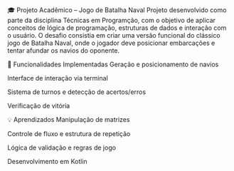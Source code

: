 🎓 Projeto Acadêmico – Jogo de Batalha Naval
Projeto desenvolvido como parte da disciplina Técnicas em Programção, com o objetivo de aplicar conceitos de lógica de programação, estruturas de dados e interação com o usuário. O desafio consistia em criar uma versão funcional do clássico jogo de Batalha Naval, onde o jogador deve posicionar embarcações e tentar afundar os navios do oponente.

🧩 Funcionalidades Implementadas
Geração e posicionamento de navios

Interface de interação via terminal

Sistema de turnos e detecção de acertos/erros

Verificação de vitória

💡 Aprendizados
Manipulação de matrizes

Controle de fluxo e estrutura de repetição

Lógica de validação e regras de jogo

Desenvolvimento em Kotlin
